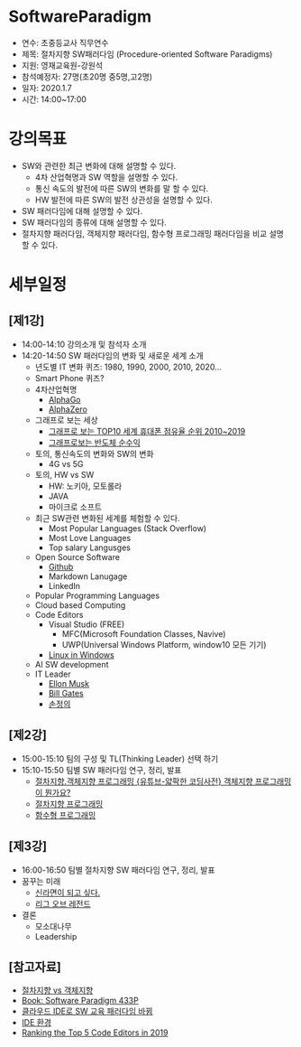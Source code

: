 # SoftwareParadigm
* 연수: 초중등교사 직무연수
* 제목: 절차지향 SW패러다임 (Procedure-oriented Software Paradigms)
* 지원: 영재교육원-강원석 
* 참석예정자: 27명(초20명 중5명,고2명)
* 일자: 2020.1.7
* 시간: 14:00~17:00

# 강의목표
* SW와 관련한 최근 변화에 대해 설명할 수 있다.
  * 4차 산업혁명과 SW 역할을 설명할 수 있다.
  * 통신 속도의 발전에 따른 SW의 변화를 말 할 수 있다.
  * HW 발전에 따른 SW의 발전 상관성을 설명할 수 있다.
* SW 패러다임에 대해 설명할 수 있다.
* SW 패러다임의 종류에 대해 설명할 수 있다.
* 절차지향 패러다임, 객체지향 패러다임, 함수형 프로그래밍 패러다임을 비교 설명 할 수 있다.

# 세부일정
## [제1강]
* 14:00-14:10 강의소개 및 참석자 소개
* 14:20-14:50 SW 패러다임의 변화 및 새로운 세계 소개
  * 년도별 IT 변화 퀴즈: 1980, 1990, 2000, 2010, 2020...
  * Smart Phone 퀴즈?
  * 4차산업혁명
    * [AlphaGo](https://www.google.com/search?q=%EC%95%8C%ED%8C%8C%EA%B3%A0%2C+%EC%9D%B4%EC%84%B8%EB%8F%8C+%EA%B5%AC%EA%B8%80%EC%A3%BC%EA%B0%80&oq=%EC%95%8C%ED%8C%8C%EA%B3%A0%2C+%EC%9D%B4%EC%84%B8%EB%8F%8C+%EA%B5%AC%EA%B8%80%EC%A3%BC%EA%B0%80&aqs=chrome..69i57.7793j0j8&sourceid=chrome&ie=UTF-8)
    * [AlphaZero](https://www.youtube.com/watch?v=ic3RfxD9zQE)
  * 그래프로 보는 세상
    * [그래프로 보는 TOP10 세계 휴대폰 점유율 순위 2010~2019](https://youtu.be/J0Maz5MHCaY)
    * [그래프로보는 반도체 순수익](https://youtu.be/54o87csdpSA)
  * 토의, 통신속도의 변화와 SW의 변화
    * 4G vs 5G
  * 토의, HW vs SW
    * HW: 노키아, 모토롤라
    * JAVA
    * 마이크로 소프트
  * 최근 SW관련 변화된 세계를 체험할 수 있다.
    * Most Popular Languages (Stack Overflow)
    * Most Love Languages
    * Top salary Langusges
  * Open Source Software
    - [Github](https://youtu.be/FXDjmsiv8fI)
    - Markdown Lanugage
    - LinkedIn 
  * Popular Programming Languages 
  * Cloud based Computing
  * Code Editors
    - Visual Studio (FREE)
      * MFC(Microsoft Foundation Classes, Navive)
      * UWP(Universal Windows Platform, window10 모든 기기)
    - [Linux in Windows](https://docs.microsoft.com/ko-kr/windows/wsl/install-win10)
  * AI SW development
  * IT Leader
    - [Ellon Musk](https://cafe.naver.com/jcshim/1736)
    - [Bill Gates]()
    - [손정의]()

## [제2강]
* 15:00-15:10 팀의 구성 및 TL(Thinking Leader) 선택 하기
* 15:10-15:50 팀별 SW 패러다임 연구, 정리, 발표
  * [절차지향.객체지향 프로그래밍 {유튜브-얇팍한 코딩사전} 객체지향 프로그래밍이 뭔가요?](https://youtu.be/vrhIxBWSJ04)
  * [절차지향 프로그래밍](https://cafe.naver.com/jcshim/1872)
  * [함수형 프로그래밍](https://cafe.naver.com/jcshim/1871)

## [제3강]
* 16:00-16:50 팀별 절차지향 SW 패러다임 연구, 정리, 발표 
* 꿈꾸는 미래
  * [신라면이 되고 싶다.](https://youtu.be/9oYa6iGy8Qg)
  * [리그 오브 레전드](https://youtu.be/WloiWJVDf8Q)
* 결론
  * 모소대나무
  * Leadership  
  

## [참고자료]
* [절차지향 vs 객체지향](https://brownbears.tistory.com/407)
* [Book: Software Paradigm 433P](http://read.pudn.com/downloads95/ebook/389146/(Wiley)%20Software%20Paradigms.pdf)
* [클라우드 IDE로 SW 교육 패러다임 바뀜](http://www.bloter.net/archives/247118)
* [IDE 환경](https://ko.wikipedia.org/wiki/%ED%86%B5%ED%95%A9_%EA%B0%9C%EB%B0%9C_%ED%99%98%EA%B2%BD)
* [Ranking the Top 5 Code Editors in 2019](https://www.software.com/src/ranking-the-top-5-code-editors-2019)
